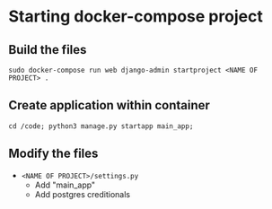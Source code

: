 # Starting docker-compose project
## Build the files
```sudo docker-compose run web django-admin startproject <NAME OF PROJECT> .```

## Create application within container
```cd /code; python3 manage.py startapp main_app;```

## Modify the files
* ```<NAME OF PROJECT>/settings.py```
  * Add "main_app"
  * Add postgres creditionals